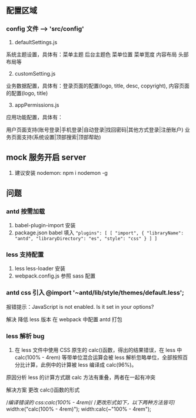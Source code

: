 ## 配置区域

### config 文件 ——> 'src/config'

1. defaultSettings.js

系统主题设置，具体有：菜单主题 后台主题色 菜单位置 菜单宽度 内容布局 头部布局等

2. customSetting.js

业务数据配置，具体有：登录页面的配置(logo, title, desc, copyright), 内容页面的配置(logo, title)

3. appPermissions.js

应用功能配置，具体有：

用户页面支持(账号登录|手机登录|自动登录|找回密码|其他方式登录|注册账户)
业务页面支持(系统设置|顶部搜索|顶部帮助)

## mock 服务开启 server

1. 建议安装 nodemon: npm i nodemon -g

## 问题

### antd 按需加载

1. babel-plugin-import 安装
2. package.json babel 填入 `"plugins": [ [ "import", { "libraryName": "antd", "libraryDirectory": "es", "style": "css" } ] ]`

### less 支持配置

1. less less-loader 安装
2. webpack.config.js 参照 sass 配置

### antd css 引入 @import '~antd/lib/style/themes/default.less';

报错提示：JavaScript is not enabled. Is it set in your options?

解决 降低 less 版本
在 webpack 中配置 antd 打包

### less 解析 bug

1. 在 less 文件中使用 CSS 原生的 calc()函数，得出的结果错误，在 less 中 calc(100% - 4rem) 等带单位混合运算会被 less 解析忽略单位，全部按照百分比计算，此例中的计算被 less 编译成 calc(96%)。

原因分析
less 的计算方式跟 calc 方法有重叠，两者在一起有冲突

解决方案
更改 calc()函数的形式

/_编译错误的 css:calc(100% - 4rem)_/
/_更改形式如下，以下两种方法皆可_/
width:e("calc(100% - 4rem)");
width:calc(~"100% - 4rem");
